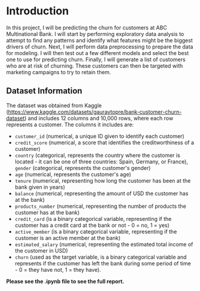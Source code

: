 # Introduction

In this project, I will be predicting the churn for customers at ABC Multinational Bank. I will start by performing exploratory data analysis to attempt to find any patterns and identify what features might be the biggest drivers of churn. Next, I will perform data preprocessing to prepare the data for modeling. I will then test out a few different models and select the best one to use for predicting churn. Finally, I will generate a list of customers who are at risk of churning. These customers can then be targeted with marketing campaigns to try to retain them.

## Dataset Information

The dataset was obtained from Kaggle (https://www.kaggle.com/datasets/gauravtopre/bank-customer-churn-dataset) and includes 12 columns and 10,000 rows, where each row represents a customer. The columns it includes are:
* `customer_id` (numerical, a unique ID given to identify each customer)
* `credit_score` (numerical, a score that identifies the creditworthiness of a customer)
* `country` (categorical, represents the country where the customer is located - it can be one of three countries: Spain, Germany, or France), `gender` (categorical, represents the customer's gender)
* `age` (numerical, represents the customer's age)
* `tenure` (numerical, representing how long the customer has been at the bank given in years)
* `balance` (numerical, representing the amount of USD the customer has at the bank)
* `products_number` (numerical, representing the number of products the customer has at the bank)
* `credit_card` (is a binary categorical variable, representing if the customer has a credit card at the bank or not - 0 = no, 1 = yes)
* `active_member` (is a binary categorical variable, representing if the customer is an active member at the bank)
* `estimated_salary` (numerical, representing the estimated total income of the customer in USD)
* `churn` (used as the target variable, is a binary categorical variable and represents if the customer has left the bank during some period of time - 0 = they have not, 1 = they have). 

**Please see the .ipynb file to see the full report.**


